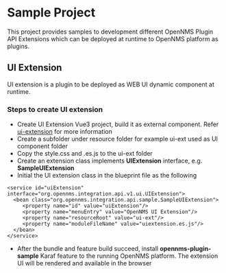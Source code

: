 # Sample Project
This project provides samples to development different OpenNMS Plugin API Extensions which can be deployed at 
runtime  to OpenNMS platform as plugins. 

## UI Extension
UI extension is a plugin to be deployed as WEB UI dynamic component at runtime.

### Steps to create UI extension
- Create UI Extension Vue3 project, build it as external component. Refer [ui-extension](../ui-extension/README.md) for 
more information
- Create a subfolder under resource folder for example ui-ext used as UI component folder 
- Copy the style.css and <ui extension name>.es.js to the ui-ext folder
- Create an extension class implements **UIExtension** interface, e.g. **SampleUIExtension**
- Initial the UI extension class in the blueprint file as the following
```
<service id="uiExtension" interface="org.opennms.integration.api.v1.ui.UIExtension">
  <bean class="org.opennms.integration.api.sample.SampleUIExtension">
     <property name="id" value="uiExtension"/>
     <property name="menuEntry" value="OpenNMS UI Extension"/>
     <property name="resourceRoot" value="ui-ext"/>
     <property name="moduleFileName" value="uiextension.es.js"/>
  </bean>
</service>
```
- After the bundle and feature build succeed, install **opennms-plugin-sample** Karaf feature to the running OpenNMS 
platform. The extension UI will be rendered and available in the browser
